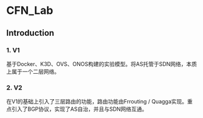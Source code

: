 # CFN_Lab

## Introduction

### 1. V1

基于Docker、K3D、OVS、ONOS构建的实验模型。将AS托管于SDN网络，本质上属于一个二层网络。

### 2. V2

在V1的基础上引入了三层路由的功能，路由功能由Frrouting / Quagga实现。重点引入了BGP协议，实现了AS自治，并且与SDN网络互通。

